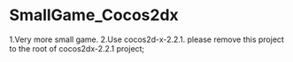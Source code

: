 SmallGame_Cocos2dx
==================
1.Very more small game.
2.Use cocos2d-x-2.2.1. please remove this project to the root of cocos2dx-2.2.1 project;

